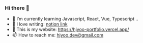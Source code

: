 ### Hi there 👋
- 🌱 I’m currently learning Javascript, React, Vue, Typescript ..
- 📝 I love writing: [ notion link ](https://hjyooo.notion.site/DEV-NOTE-74079f8bf0da424f8d89677c9762aca4)
- 🚀 This is my website: https://hjyoo-portfolio.vercel.app/
- 📫 How to reach me: hjyoo.dev@gmail.com

<!--
**hyunjiyoo/hyunjiyoo** is a ✨ _special_ ✨ repository because its `README.md` (this file) appears on your GitHub profile.

Here are some ideas to get you started:

- 🔭 I’m currently working on ...
- 🌱 I’m currently learning ...
- 👯 I’m looking to collaborate on ...
- 🤔 I’m looking for help with ...
- 💬 Ask me about ...
- 📫 How to reach me: ...
- 😄 Pronouns: ...
- ⚡ Fun fact: ...
-->
